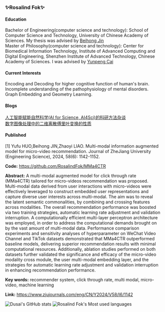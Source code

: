 ### ✨Rosalind Fok✨
<!--
**RosalindFok/RosalindFok** is a ✨ _special_ ✨ repository because its `README.md` (this file) appears on your GitHub profile.

Here are some ideas to get you started:

- 🔭 I’m currently working on ...
- 🌱 I’m currently learning ...
- 👯 I’m looking to collaborate on ...
- 🤔 I’m looking for help with ...
- 💬 Ask me about ...
- 📫 How to reach me: ...
- 😄 Pronouns: ...
- ⚡ Fun fact: ...
-->
#### Education
Bachelor of Engineering(computer science and technology): School of Computer Science and Technology, University of Chinese Academy of Sciences. My thesis was advised by [Beihong Jin](http://work.iscas.ac.cn/index.php/Jinbeihong/index/index)<br>
Master of Philosophy(computer science and technology): Center for Biomedical Information Technology, Institute of Advanced Computing and Digital Engineering, Shenzhen Institute of Advanced Technology, Chinese Academy of Sciences. I was advised by [Yunpeng Cai](https://szs.siat.ac.cn/#/detail?item=%5Bobject%20Object%5D&list=%5Bobject%20Object%5D&contentId=199)


#### Current Interests
Encoding and Decoding for higher cognitive function of human's brain.<br>
Incomplete understanding of the pathophysiology of mental disorders.<br> 
Graph Embedding and Geometry Learning.


#### Blogs
[人工智能赋能自然科学(AI for Science, AI4Sci)的科研方法杂谈](https://zhuanlan.zhihu.com/p/651310815)<br>
[数字图像处理中的二维离散傅里叶变换的性质](https://zhuanlan.zhihu.com/p/675724072)<br>

#### Published
[1] Yufu HUO,Beihong JIN,Zhaoyi LIAO. Multi-modal information augmented model for micro-video recommendation. Journal of ZheJiang University (Engineering Science), 2024, 58(6): 1142-1152.

**Code:** https://github.com/RosalindFok/MMa4CTR

**Abstract:** A multi-modal augmented model for click through rate (MMa4CTR) tailored for micro-videos recommendation was proposed. Multi-modal data derived from user interactions with micro-videos were effectively leveraged to construct embedded user representations and capture diverse user interests across multi-modal. The aim was to reveal the latent semantic commonalities, by combining and crossing features across modalities. The overall recommendation performance was boosted via two training strategies, automatic learning rate adjustment and validation interruption. A computationally efficient multi-layer perceptron architecture was employed, in order to address the computational demands brought on by the vast amount of multi-modal data. Performance comparison experiments and sensitivity analyses of hyperparameter on WeChat Video Channel and TikTok datasets demonstrated that MMa4CTR outperformed baseline models, delivering superior recommendation results with minimal computational resources. Additionally, ablation studies performed on both datasets further validated the significance and efficacy of the micro-video modality cross module, the user multi-modal embedding layer, and the strategies for automatic learning rate adjustment and validation interruption in enhancing recommendation performance.

**Key words:** recommender system,    click through rate,    multi modal,    micro-video,    machine learning

**Link:** https://www.zjujournals.com/eng/CN/Y2024/V58/I6/1142


![Dusai's GitHub stats](https://github-readme-stats.vercel.app/api?username=RosalindFok&show_icons=true&theme=radical)
![Rosalind Fok's Most used languages](https://github-readme-stats.vercel.app/api/top-langs?username=RosalindFok&show_icons=true&count_private=true&theme=gotham)
